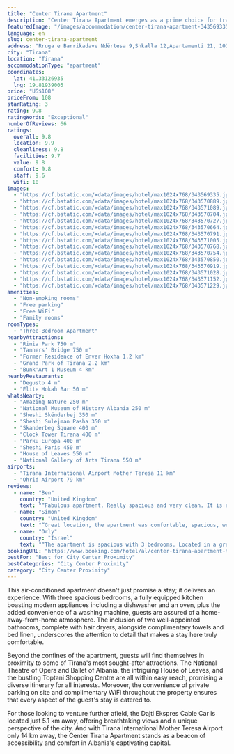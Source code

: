 ```yaml
---
title: "Center Tirana Apartment"
description: "Center Tirana Apartment emerges as a prime choice for travelers seeking the perfect blend of comfort and convenience in the heart of Albania's vibrant capital."
featuredImage: "/images/accommodation/center-tirana-apartment-343569335.jpg"
language: en
slug: center-tirana-apartment
address: "Rruga e Barrikadave Ndërtesa 9,Shkalla 12,Apartamenti 21, 1016 Tirana, Albania"
city: "Tirana"
location: "Tirana"
accommodationType: "apartment"
coordinates:
  lat: 41.33126935
  lng: 19.81939005
price: "US$108"
priceFrom: 108
starRating: 3
rating: 9.8
ratingWords: "Exceptional"
numberOfReviews: 66
ratings:
  overall: 9.8
  location: 9.9
  cleanliness: 9.8
  facilities: 9.7
  value: 9.8
  comfort: 9.8
  staff: 9.6
  wifi: 10
images:
  - "https://cf.bstatic.com/xdata/images/hotel/max1024x768/343569335.jpg?k=7286fdaebc3beabaf2e0a3319950b6a11e2065c80975578f0b33d0fef19a26d1&o=&hp=1"
  - "https://cf.bstatic.com/xdata/images/hotel/max1024x768/343570889.jpg?k=cdbb104a14402621bbf8f44e0a51c69f7dc9a52b5e961c40bd60aa0ea4bd35f1&o=&hp=1"
  - "https://cf.bstatic.com/xdata/images/hotel/max1024x768/343571089.jpg?k=501fc64dc08528e9fac1f5030d0dad13e098fb16e404d887e334692bbb806608&o=&hp=1"
  - "https://cf.bstatic.com/xdata/images/hotel/max1024x768/343570704.jpg?k=52b958721e2f0c7408922f12bbd302e17e9c6120139c66aef6933c4aeed12f1e&o=&hp=1"
  - "https://cf.bstatic.com/xdata/images/hotel/max1024x768/343570727.jpg?k=9d5c4b7b4d09db0a5448a472de0d64c8de640f7973df8ed3029aaf8208875dc0&o=&hp=1"
  - "https://cf.bstatic.com/xdata/images/hotel/max1024x768/343570664.jpg?k=64778b9b8620ee37bf48073bb21131f8fb4d1938d07a5048a74b77a19ca2d4de&o=&hp=1"
  - "https://cf.bstatic.com/xdata/images/hotel/max1024x768/343570791.jpg?k=f1f03258f012291b67fa672991ba908919200089648ee3408282a6d04264b217&o=&hp=1"
  - "https://cf.bstatic.com/xdata/images/hotel/max1024x768/343571005.jpg?k=f70e1d065596376a50a783449d9ecde2dd58f1c90ac46c16b8fca07fb98e5123&o=&hp=1"
  - "https://cf.bstatic.com/xdata/images/hotel/max1024x768/343570768.jpg?k=c4fb8da35c68de0ed98deeeaa8b8b6f321e157aa49f2571709193ee0f1f70554&o=&hp=1"
  - "https://cf.bstatic.com/xdata/images/hotel/max1024x768/343570754.jpg?k=c6214bac4c8db27aba5e857b9d0916926a8f958a6c70fd21a6968afbe6fbeb05&o=&hp=1"
  - "https://cf.bstatic.com/xdata/images/hotel/max1024x768/343570850.jpg?k=f6bdbdf71b0df2dc050c0f531d7c2ae1212cadd0f77e913e80e97ce147e74172&o=&hp=1"
  - "https://cf.bstatic.com/xdata/images/hotel/max1024x768/343570919.jpg?k=93c94943a6498b9682669684e14b3c87d281db8f8581551db3ba1c510e57348b&o=&hp=1"
  - "https://cf.bstatic.com/xdata/images/hotel/max1024x768/343571028.jpg?k=a02ee6a43bd6569f5407174e6313a190158a4d45f0aab29d81d1ce01cc7ccb91&o=&hp=1"
  - "https://cf.bstatic.com/xdata/images/hotel/max1024x768/343571152.jpg?k=db42b649412b29245b7915ab7acf6f360cafc22c2bcf02a238630533de2d9b3b&o=&hp=1"
  - "https://cf.bstatic.com/xdata/images/hotel/max1024x768/343571229.jpg?k=8444ecbb383586634a9518fd15805469f22064b59e280382bd70c53c01a96b43&o=&hp=1"
amenities:
  - "Non-smoking rooms"
  - "Free parking"
  - "Free WiFi"
  - "Family rooms"
roomTypes:
  - "Three-Bedroom Apartment"
nearbyAttractions:
  - "Rinia Park 750 m"
  - "Tanners' Bridge 750 m"
  - "Former Residence of Enver Hoxha 1.2 km"
  - "Grand Park of Tirana 2.2 km"
  - "Bunk'Art 1 Museum 4 km"
nearbyRestaurants:
  - "Degusto 4 m"
  - "Elite Hokah Bar 50 m"
whatsNearby:
  - "Amazing Nature 250 m"
  - "National Museum of History Albania 250 m"
  - "Sheshi Skënderbej 350 m"
  - "Sheshi Sulejman Pasha 350 m"
  - "Skanderbeg Square 400 m"
  - "Clock Tower Tirana 400 m"
  - "Parku Europa 400 m"
  - "Sheshi Paris 450 m"
  - "House of Leaves 550 m"
  - "National Gallery of Arts Tirana 550 m"
airports:
  - "Tirana International Airport Mother Teresa 11 km"
  - "Ohrid Airport 79 km"
reviews:
  - name: "Ben"
    country: "United Kingdom"
    text: "“Fabulous apartment. Really spacious and very clean. It is extremely well equipped. Lovely bathrooms with hot showers, air conditioning in all the room. Huge living area with fab kitchen and big TV with Netflix etc. Location is so convenient in the...”"
  - name: "Simon"
    country: "United Kingdom"
    text: "“Great location, the apartment was comfortable, spacious, well-equipped.”"
  - name: "Orly"
    country: "Israel"
    text: "“The apartment is spacious with 3 bedrooms. Located in a great location 5 minutes walk from the center. The owner of the apartment was excellent”"
bookingURL: "https://www.booking.com/hotel/al/center-tirana-apartment-tirana1.en-gb.html?aid=8035640"
bestFor: "Best for City Center Proximity"
bestCategories: "City Center Proximity"
category: "City Center Proximity"
---
```


This air-conditioned apartment doesn't just promise a stay; it delivers an experience. With three spacious bedrooms, a fully equipped kitchen boasting modern appliances including a dishwasher and an oven, plus the added convenience of a washing machine, guests are assured of a home-away-from-home atmosphere. The inclusion of two well-appointed bathrooms, complete with hair dryers, alongside complimentary towels and bed linen, underscores the attention to detail that makes a stay here truly comfortable.

Beyond the confines of the apartment, guests will find themselves in proximity to some of Tirana's most sought-after attractions. The National Theatre of Opera and Ballet of Albania, the intriguing House of Leaves, and the bustling Toptani Shopping Centre are all within easy reach, promising a diverse itinerary for all interests. Moreover, the convenience of private parking on site and complimentary WiFi throughout the property ensures that every aspect of the guest's stay is catered to.

For those looking to venture further afield, the Dajti Ekspres Cable Car is located just 5.1 km away, offering breathtaking views and a unique perspective of the city. And with Tirana International Mother Teresa Airport only 14 km away, the Center Tirana Apartment stands as a beacon of accessibility and comfort in Albania's captivating capital.